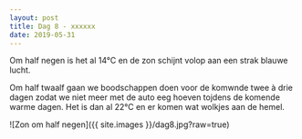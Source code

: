 ```yaml
---
layout: post
title: Dag 8 - xxxxxx
date: 2019-05-31
---
```

Om half negen is het al 14°C en de zon schijnt volop aan een strak blauwe lucht.  

Om half twaalf gaan we boodschappen doen voor de komwnde twee à drie dagen zodat we niet meer met de auto eeg hoeven tojdens de komende warme dagen. Het is dan al 22°C en er komen wat wolkjes aan de hemel.  

![Zon om half negen]({{ site.images }}/dag8.jpg?raw=true)
